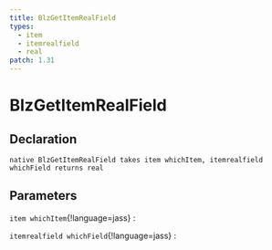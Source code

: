 ```yaml
---
title: BlzGetItemRealField
types:
  - item
  - itemrealfield
  - real
patch: 1.31
---
```


# BlzGetItemRealField

## Declaration

```jass
native BlzGetItemRealField takes item whichItem, itemrealfield whichField returns real
```

## Parameters
`item whichItem`{!language=jass}
: 

`itemrealfield whichField`{!language=jass}
: 

